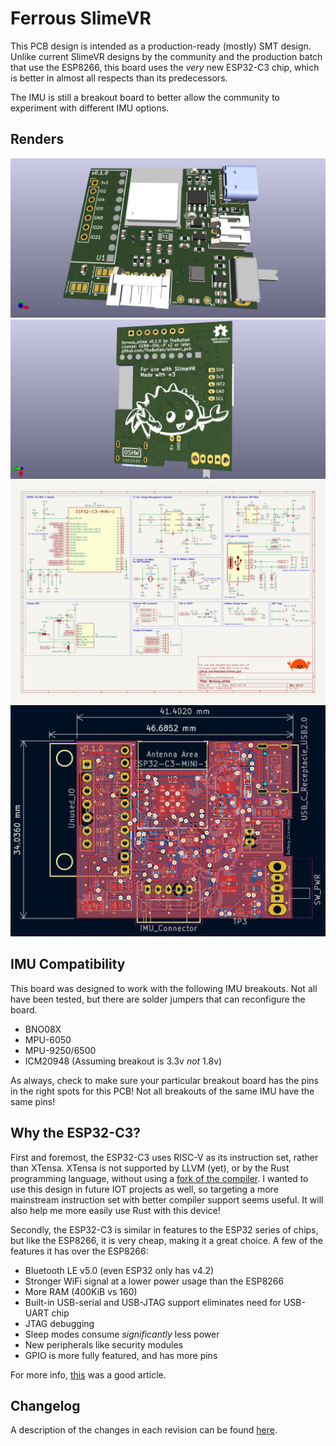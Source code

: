 # Ferrous SlimeVR
This PCB design is intended as a production-ready (mostly) SMT design. Unlike
current SlimeVR designs by the community and the production batch that use the
ESP8266, this board uses the *very* new ESP32-C3 chip, which is better in almost
all respects than its predecessors.

The IMU is still a breakout board to better allow the community to experiment
with different IMU options.

## Renders
![Front](renders/front.png)
![Back](renders/back.png)
![Schematic](schematic/ferrous_slime.svg)
![PCB](renders/pcb.png)

## IMU Compatibility
This board was designed to work with the following IMU breakouts. Not all have
been tested, but there are solder jumpers that can reconfigure the board.
- BNO08X
- MPU-6050
- MPU-9250/6500
- ICM20948 (Assuming breakout is 3.3v *not* 1.8v)

As always, check to make sure your particular breakout board has the pins in the
right spots for this PCB! Not all breakouts of the same IMU have the same pins!

## Why the ESP32-C3?
First and foremost, the ESP32-C3 uses RISC-V as its instruction set, rather than
XTensa. XTensa is not supported by LLVM (yet), or by the Rust programming language,
without using a [fork of the compiler](https://github.com/espressif/llvm-project).
I wanted to use this design in future IOT projects as well, so targeting a more
mainstream instruction set with better compiler support seems useful. It will also
help me more easily use Rust with this device!

Secondly, the ESP32-C3 is similar in features to the ESP32 series of chips, but like
the ESP8266, it is very cheap, making it a great choice. A few of the features it has
over the ESP8266:
- Bluetooth LE v5.0 (even ESP32 only has v4.2)
- Stronger WiFi signal at a lower power usage than the ESP8266
- More RAM (400KiB vs 160)
- Built-in USB-serial and USB-JTAG support eliminates need for USB-UART chip
- JTAG debugging
- Sleep modes consume *significantly* less power
- New peripherals like security modules
- GPIO is more fully featured, and has more pins

For more info, [this](https://hackaday.com/2021/02/08/hands-on-the-risc-v-esp32-c3-will-be-your-new-esp8266/)
was a good article.

## Changelog
A description of the changes in each revision can be found [here](CHANGELOG.md).
